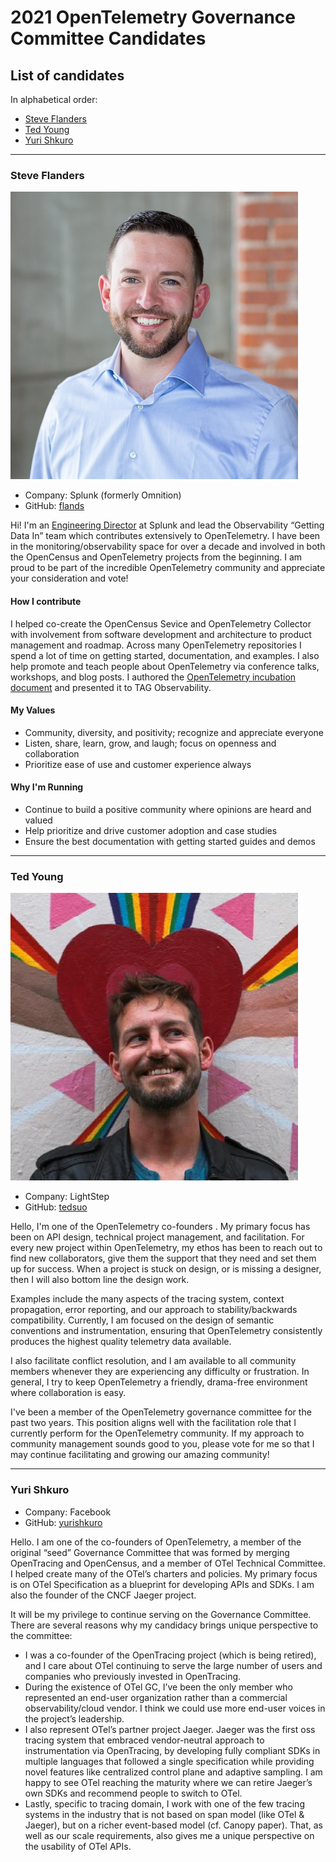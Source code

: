# 2021 OpenTelemetry Governance Committee Candidates

## List of candidates

In alphabetical order:

- [Steve Flanders](#Steve-Flanders)
- [Ted Young](#Ted-Young)
- [Yuri Shkuro](#Yuri-Shkuro)

---
<!--

### Candidate 1

![Candidate Name](static/candidate-picture.png)

- Company: Company Name
- GitHub: [username](https://github.com/username)

Description of candidate

---

-->

### Steve Flanders

<img src="static/steve-flanders.jpg" alt="Steve Flanders photo" height="460" width="460">

- Company: Splunk (formerly Omnition)
- GitHub: [flands](https://github.com/flands)

Hi! I'm an [Engineering Director](https://www.linkedin.com/in/steveflanders/)
at Splunk and lead the Observability “Getting Data In” team which contributes
extensively to OpenTelemetry. I have been in the monitoring/observability space
for over a decade and involved in both the OpenCensus and OpenTelemetry
projects from the beginning. I am proud to be part of the incredible
OpenTelemetry community and appreciate your consideration and vote!

#### How I contribute

I helped co-create the OpenCensus Sevice and OpenTelemetry Collector with
involvement from software development and architecture to product management
and roadmap. Across many OpenTelemetry repositories I spend a lot of time on
getting started, documentation, and examples. I also help promote and teach
people about OpenTelemetry via conference talks, workshops, and blog posts. I
authored the [OpenTelemetry incubation
document](https://docs.google.com/document/d/1f4WQR6K84giyOCKjCsqcoVA8YUIzBhWZDVo3CwM1wuk/edit#heading=h.wrbwe8x26bft)
and presented it to TAG Observability.

#### My Values

- Community, diversity, and positivity; recognize and appreciate everyone
- Listen, share, learn, grow, and laugh; focus on openness and collaboration
- Prioritize ease of use and customer experience always

#### Why I'm Running

- Continue to build a positive community where opinions are heard and valued
- Help prioritize and drive customer adoption and case studies
- Ensure the best documentation with getting started guides and demos

---

### Ted Young

![Ted Young photo](static/ted-young.jpg)

- Company: LightStep
- GitHub: [tedsuo](https://github.com/tedsuo)

Hello, I'm one of the OpenTelemetry co-founders . My primary focus has been on
API design, technical project management, and facilitation. For every new project within OpenTelemetry,
my ethos has been to reach out to find new collaborators, give them the support that they need and
set them up for success. When a project is stuck on design, or is missing a designer, then I will also
bottom line the design work.

Examples include the many aspects of the tracing system, context propagation, error reporting, and our
approach to stability/backwards compatibility. Currently, I am focused on the design of semantic conventions
and instrumentation, ensuring that OpenTelemetry consistently produces the highest quality telemetry data
available.

I also facilitate conflict resolution, and I am available to all community members whenever they are experiencing
any difficulty or frustration. In general, I try to keep OpenTelemetry a friendly, drama-free environment
where collaboration is easy.

I've been a member of the OpenTelemetry governance committee for the past two years. This position aligns
well with the facilitation role that I currently perform for the OpenTelemetry community. If my approach to
community management sounds good to you, please vote for me so that I may continue facilitating and growing
our amazing community!

---

### Yuri Shkuro

- Company: Facebook
- GitHub: [yurishkuro](https://github.com/yurishkuro)

Hello. I am one of the co-founders of OpenTelemetry, a member of the original “seed” Governance Committee that was formed by merging OpenTracing and OpenCensus, and a member of OTel Technical Committee. I helped create many of the OTel’s charters and policies. My primary focus is on OTel Specification as a blueprint for developing APIs and SDKs. I am also the founder of the CNCF Jaeger project.

It will be my privilege to continue serving on the Governance Committee. There are several reasons why my candidacy brings unique perspective to the committee:

- I was a co-founder of the OpenTracing project (which is being retired), and I care about OTel continuing to serve the large number of users and companies who previously invested in OpenTracing.
- During the existence of OTel GC, I’ve been the only member who represented an end-user organization rather than a commercial observability/cloud vendor. I think we could use more end-user voices in the project’s leadership.
- I also represent OTel’s partner project Jaeger. Jaeger was the first oss tracing system that embraced vendor-neutral approach to instrumentation via OpenTracing, by developing fully compliant SDKs in multiple languages that followed a single specification while providing novel features like centralized control plane and adaptive sampling. I am happy to see OTel reaching the maturity where we can retire Jaeger’s own SDKs and recommend people to switch to OTel.
- Lastly, specific to tracing domain, I work with one of the few tracing systems in the industry that is not based on span model (like OTel & Jaeger), but on a richer event-based model (cf. Canopy paper).  That, as well as our scale requirements, also gives me a unique perspective on the usability of OTel APIs.

